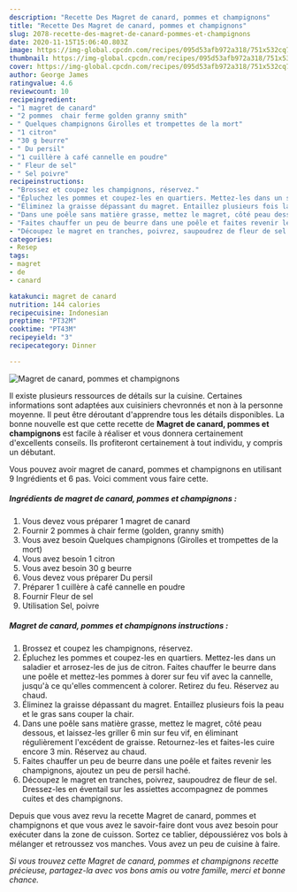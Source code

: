 ```yaml
---
description: "Recette Des Magret de canard, pommes et champignons"
title: "Recette Des Magret de canard, pommes et champignons"
slug: 2078-recette-des-magret-de-canard-pommes-et-champignons
date: 2020-11-15T15:06:40.803Z
image: https://img-global.cpcdn.com/recipes/095d53afb972a318/751x532cq70/magret-de-canard-pommes-et-champignons-photo-principale-de-la-recette.jpg
thumbnail: https://img-global.cpcdn.com/recipes/095d53afb972a318/751x532cq70/magret-de-canard-pommes-et-champignons-photo-principale-de-la-recette.jpg
cover: https://img-global.cpcdn.com/recipes/095d53afb972a318/751x532cq70/magret-de-canard-pommes-et-champignons-photo-principale-de-la-recette.jpg
author: George James
ratingvalue: 4.6
reviewcount: 10
recipeingredient:
- "1 magret de canard"
- "2 pommes  chair ferme golden granny smith"
- " Quelques champignons Girolles et trompettes de la mort"
- "1 citron"
- "30 g beurre"
- " Du persil"
- "1 cuillère à café cannelle en poudre"
- " Fleur de sel"
- " Sel poivre"
recipeinstructions:
- "Brossez et coupez les champignons, réservez."
- "Épluchez les pommes et coupez-les en quartiers. Mettez-les dans un saladier et arrosez-les de jus de citron. Faites chauffer le beurre dans une poêle et mettez-les pommes à dorer sur feu vif avec la cannelle, jusqu&#39;à ce qu&#39;elles commencent à colorer. Retirez du feu. Réservez au chaud."
- "Éliminez la graisse dépassant du magret. Entaillez plusieurs fois la peau et le gras sans couper la chair."
- "Dans une poêle sans matière grasse, mettez le magret, côté peau dessous, et laissez-les griller 6 min sur feu vif, en éliminant régulièrement l&#39;excédent de graisse. Retournez-les et faites-les cuire encore 3 min. Réservez au chaud."
- "Faites chauffer un peu de beurre dans une poêle et faites revenir les champignons, ajoutez un peu de persil haché."
- "Découpez le magret en tranches, poivrez, saupoudrez de fleur de sel. Dressez-les en éventail sur les assiettes accompagnez de pommes cuites et des champignons."
categories:
- Resep
tags:
- magret
- de
- canard

katakunci: magret de canard 
nutrition: 144 calories
recipecuisine: Indonesian
preptime: "PT32M"
cooktime: "PT43M"
recipeyield: "3"
recipecategory: Dinner

---
```



![Magret de canard, pommes et champignons](https://img-global.cpcdn.com/recipes/095d53afb972a318/751x532cq70/magret-de-canard-pommes-et-champignons-photo-principale-de-la-recette.jpg)

Il existe plusieurs ressources de détails sur la cuisine. Certaines informations sont adaptées aux cuisiniers chevronnés et non à la personne moyenne. Il peut être déroutant d'apprendre tous les détails disponibles. La bonne nouvelle est que cette recette de <strong> Magret de canard, pommes et champignons </strong> est facile à réaliser et vous donnera certainement d'excellents conseils. Ils profiteront certainement à tout individu, y compris un débutant.

<!--inarticleads1-->

Vous pouvez avoir magret de canard, pommes et champignons en utilisant 9 Ingrédients et 6 pas. Voici comment vous faire cette.

##### Ingrédients de magret de canard, pommes et champignons :

1. Vous devez vous préparer 1 magret de canard
1. Fournir 2 pommes à chair ferme (golden, granny smith)
1. Vous avez besoin  Quelques champignons (Girolles et trompettes de la mort)
1. Vous avez besoin 1 citron
1. Vous avez besoin 30 g beurre
1. Vous devez vous préparer  Du persil
1. Préparer 1 cuillère à café cannelle en poudre
1. Fournir  Fleur de sel
1. Utilisation  Sel, poivre




<!--inarticleads2-->

##### Magret de canard, pommes et champignons instructions :

1. Brossez et coupez les champignons, réservez.
1. Épluchez les pommes et coupez-les en quartiers. Mettez-les dans un saladier et arrosez-les de jus de citron. Faites chauffer le beurre dans une poêle et mettez-les pommes à dorer sur feu vif avec la cannelle, jusqu&#39;à ce qu&#39;elles commencent à colorer. Retirez du feu. Réservez au chaud.
1. Éliminez la graisse dépassant du magret. Entaillez plusieurs fois la peau et le gras sans couper la chair.
1. Dans une poêle sans matière grasse, mettez le magret, côté peau dessous, et laissez-les griller 6 min sur feu vif, en éliminant régulièrement l&#39;excédent de graisse. Retournez-les et faites-les cuire encore 3 min. Réservez au chaud.
1. Faites chauffer un peu de beurre dans une poêle et faites revenir les champignons, ajoutez un peu de persil haché.
1. Découpez le magret en tranches, poivrez, saupoudrez de fleur de sel. Dressez-les en éventail sur les assiettes accompagnez de pommes cuites et des champignons.




<!--inarticleads1-->

<p>
Depuis que vous avez revu la recette Magret de canard, pommes et champignons et que vous avez le savoir-faire dont vous avez besoin pour exécuter dans la zone de cuisson. Sortez ce tablier, dépoussiérez vos bols à mélanger et retroussez vos manches. Vous avez un peu de cuisine à faire.
</p>

<p>
<i>Si vous trouvez cette Magret de canard, pommes et champignons recette précieuse, partagez-la avec vos bons amis ou votre famille, merci et bonne chance.</i>
</p>
